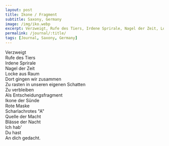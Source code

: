 ```yaml
---
layout: post
title: Ikone / Fragment
subtitle: Saxony, Germany
image: /img/iko.webp
excerpt: Verzweigt, Rufe des Tiers, Irdene Sprirale, Nagel der Zeit, Locke aus Raum ...
permalink: /journal/:title/
tags: [Journal, Saxony, Germany]
---
```


Verzweigt  
Rufe des Tiers  
Irdene Sprirale  
Nagel der Zeit  
Locke aus Raum  
Dort gingen wir zusammen  
Zu rasten in unseren eigenen Schatten  
Zu verbleiben  
Als Entscheidungsfragment  
Ikone der Sünde  
Rote Maske  
Scharlachrotes "A"  
Quelle der Macht  
Blässe der Nacht  
Ich hab'  
Du hast  
An dich gedacht.  
